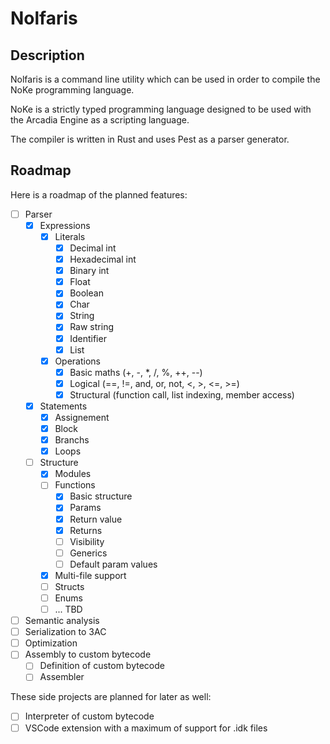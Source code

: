# Nolfaris

## Description

Nolfaris is a command line utility which can be used in order to compile the NoKe programming language.

NoKe is a strictly typed programming language designed to be used with the Arcadia Engine as a scripting language.

The compiler is written in Rust and uses Pest as a parser generator.

## Roadmap

Here is a roadmap of the planned features:

- [ ] Parser
  - [x] Expressions
    - [x] Literals
      - [x] Decimal int
      - [x] Hexadecimal int
      - [x] Binary int
      - [x] Float
      - [x] Boolean
      - [x] Char
      - [x] String
      - [x] Raw string
      - [x] Identifier
      - [x] List
    - [x] Operations
      - [x] Basic maths (+, -, *, /, %, ++, --)
      - [x] Logical (==, !=, and, or, not, <, >, <=, >=)
      - [x] Structural (function call, list indexing, member access)
  - [x] Statements
    - [x] Assignement
    - [x] Block
    - [x] Branchs
    - [x] Loops
  - [ ] Structure
    - [x] Modules
    - [ ] Functions
      - [x] Basic structure
      - [x] Params
      - [x] Return value
      - [x] Returns
      - [ ] Visibility
      - [ ] Generics
      - [ ] Default param values
    - [x] Multi-file support
    - [ ] Structs
    - [ ] Enums
    - [ ] ... TBD
- [ ] Semantic analysis
- [ ] Serialization to 3AC
- [ ] Optimization
- [ ] Assembly to custom bytecode
  - [ ] Definition of custom bytecode
  - [ ] Assembler

These side projects are planned for later as well:

- [ ] Interpreter of custom bytecode
- [ ] VSCode extension with a maximum of support for .idk files